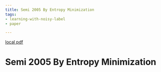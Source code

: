 ```yaml
---
title: Semi 2005 By Entropy Minimization
tags:
- learning-with-noisy-label
- paper

---
```


[local pdf](../../../pdfs/semi-2005-by-entropy-minimization.pdf)

# Semi 2005 By Entropy Minimization
